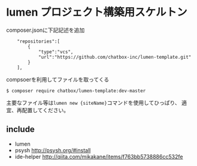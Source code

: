 # lumen プロジェクト構築用スケルトン

composer.jsonに下記記述を追加

````
    "repositories":[
        {
            "type":"vcs",
            "url":"https://github.com/chatbox-inc/lumen-template.git"
        }
    ],
````

compsoerを利用してファイルを取ってくる

````
$ composer require chatbox/lumen-template:dev-master
````

主要なファイル等は`lumen new {siteName}`コマンドを使用してひっぱり、
適宜、再配置してください。

## include

- lumen 
- psysh http://psysh.org/#install
- ide-helper http://qiita.com/mikakane/items/f763bb5738886cc532fe
